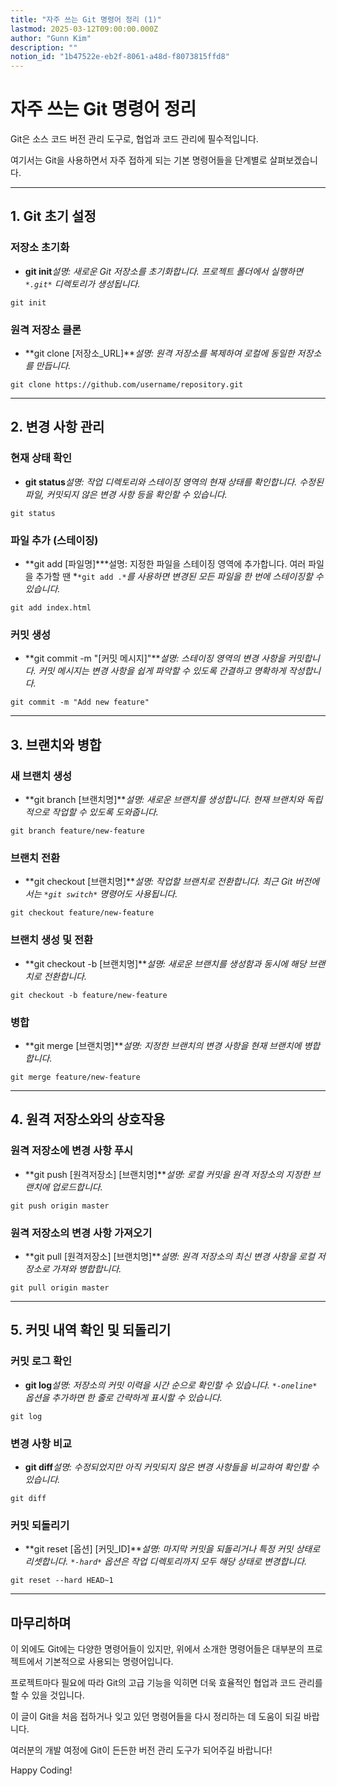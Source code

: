 ```yaml
---
title: "자주 쓰는 Git 명령어 정리 (1)"
lastmod: 2025-03-12T09:00:00.000Z
author: "Gunn Kim"
description: ""
notion_id: "1b47522e-eb2f-8061-a48d-f8073815ffd8"
---
```


# 자주 쓰는 Git 명령어 정리

Git은 소스 코드 버전 관리 도구로, 협업과 코드 관리에 필수적입니다.

여기서는 Git을 사용하면서 자주 접하게 되는 기본 명령어들을 단계별로 살펴보겠습니다.

---

## 1. Git 초기 설정

### **저장소 초기화**

- **git init***설명: 새로운 Git 저장소를 초기화합니다. 프로젝트 폴더에서 실행하면 *`*.git*`* 디렉토리가 생성됩니다.*
```shell
git init

```


### **원격 저장소 클론**

- **git clone [저장소_URL]***설명: 원격 저장소를 복제하여 로컬에 동일한 저장소를 만듭니다.*
```shell
git clone https://github.com/username/repository.git

```


---

## 2. 변경 사항 관리

### **현재 상태 확인**

- **git status***설명: 작업 디렉토리와 스테이징 영역의 현재 상태를 확인합니다. 수정된 파일, 커밋되지 않은 변경 사항 등을 확인할 수 있습니다.*
```shell
git status

```


### **파일 추가 (스테이징)**

- **git add [파일명]***설명: 지정한 파일을 스테이징 영역에 추가합니다. 여러 파일을 추가할 땐 *`*git add .*`*를 사용하면 변경된 모든 파일을 한 번에 스테이징할 수 있습니다.*
```shell
git add index.html

```


### **커밋 생성**

- **git commit -m "[커밋 메시지]"***설명: 스테이징 영역의 변경 사항을 커밋합니다. 커밋 메시지는 변경 사항을 쉽게 파악할 수 있도록 간결하고 명확하게 작성합니다.*
```shell
git commit -m "Add new feature"

```


---

## 3. 브랜치와 병합

### **새 브랜치 생성**

- **git branch [브랜치명]***설명: 새로운 브랜치를 생성합니다. 현재 브랜치와 독립적으로 작업할 수 있도록 도와줍니다.*
```shell
git branch feature/new-feature

```


### **브랜치 전환**

- **git checkout [브랜치명]***설명: 작업할 브랜치로 전환합니다. 최근 Git 버전에서는 *`*git switch*`* 명령어도 사용됩니다.*
```shell
git checkout feature/new-feature

```


### **브랜치 생성 및 전환**

- **git checkout -b [브랜치명]***설명: 새로운 브랜치를 생성함과 동시에 해당 브랜치로 전환합니다.*
```shell
git checkout -b feature/new-feature

```


### **병합**

- **git merge [브랜치명]***설명: 지정한 브랜치의 변경 사항을 현재 브랜치에 병합합니다.*
```shell
git merge feature/new-feature

```


---

## 4. 원격 저장소와의 상호작용

### **원격 저장소에 변경 사항 푸시**

- **git push [원격저장소] [브랜치명]***설명: 로컬 커밋을 원격 저장소의 지정한 브랜치에 업로드합니다.*
```shell
git push origin master

```


### **원격 저장소의 변경 사항 가져오기**

- **git pull [원격저장소] [브랜치명]***설명: 원격 저장소의 최신 변경 사항을 로컬 저장소로 가져와 병합합니다.*
```shell
git pull origin master

```


---

## 5. 커밋 내역 확인 및 되돌리기

### **커밋 로그 확인**

- **git log***설명: 저장소의 커밋 이력을 시간 순으로 확인할 수 있습니다. *`*-oneline*`* 옵션을 추가하면 한 줄로 간략하게 표시할 수 있습니다.*
```shell
git log

```


### **변경 사항 비교**

- **git diff***설명: 수정되었지만 아직 커밋되지 않은 변경 사항들을 비교하여 확인할 수 있습니다.*
```shell
git diff

```


### **커밋 되돌리기**

- **git reset [옵션] [커밋_ID]***설명: 마지막 커밋을 되돌리거나 특정 커밋 상태로 리셋합니다. *`*-hard*`* 옵션은 작업 디렉토리까지 모두 해당 상태로 변경합니다.*
```shell
git reset --hard HEAD~1

```


---

## 마무리하며

이 외에도 Git에는 다양한 명령어들이 있지만, 위에서 소개한 명령어들은 대부분의 프로젝트에서 기본적으로 사용되는 명령어입니다.

프로젝트마다 필요에 따라 Git의 고급 기능을 익히면 더욱 효율적인 협업과 코드 관리를 할 수 있을 것입니다.

이 글이 Git을 처음 접하거나 잊고 있던 명령어들을 다시 정리하는 데 도움이 되길 바랍니다.

여러분의 개발 여정에 Git이 든든한 버전 관리 도구가 되어주길 바랍니다!

Happy Coding!

